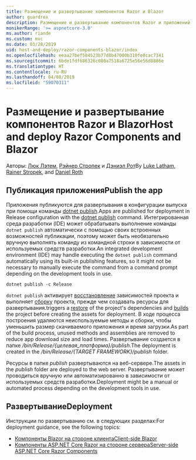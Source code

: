 ```yaml
---
title: Размещение и развертывание компонентов Razor и Blazor
author: guardrex
description: Размещение и развертывание компонентов Razor и приложений Blazor.
monikerRange: '>= aspnetcore-3.0'
ms.author: riande
ms.custom: mvc
ms.date: 03/28/2019
uid: host-and-deploy/razor-components-blazor/index
ms.openlocfilehash: eeaa27bef584523b77d8b47000b310fe0cac7341
ms.sourcegitcommit: 6bde1fdf686326c080a7518a6725e56e56d8886e
ms.translationtype: HT
ms.contentlocale: ru-RU
ms.lasthandoff: 04/08/2019
ms.locfileid: "59070311"
---
```

# <a name="host-and-deploy-razor-components-and-blazor"></a><span data-ttu-id="5a455-103">Размещение и развертывание компонентов Razor и Blazor</span><span class="sxs-lookup"><span data-stu-id="5a455-103">Host and deploy Razor Components and Blazor</span></span>

<span data-ttu-id="5a455-104">Авторы: [Люк Лэтем](https://github.com/guardrex), [Рэйнер Стропек](https://www.timecockpit.com) и [Дэниэл Рот](https://github.com/danroth27)</span><span class="sxs-lookup"><span data-stu-id="5a455-104">By [Luke Latham](https://github.com/guardrex), [Rainer Stropek](https://www.timecockpit.com), and [Daniel Roth](https://github.com/danroth27)</span></span>

## <a name="publish-the-app"></a><span data-ttu-id="5a455-105">Публикация приложения</span><span class="sxs-lookup"><span data-stu-id="5a455-105">Publish the app</span></span>

<span data-ttu-id="5a455-106">Приложения публикуются для развертывания в конфигурации выпуска при помощи команды [dotnet publish](/dotnet/core/tools/dotnet-publish).</span><span class="sxs-lookup"><span data-stu-id="5a455-106">Apps are published for deployment in Release configuration with the [dotnet publish](/dotnet/core/tools/dotnet-publish) command.</span></span> <span data-ttu-id="5a455-107">Интегрированная среда разработки (IDE) может обрабатывать выполнение команды `dotnet publish` автоматически с помощью своих встроенных возможностей публикации, поэтому может быть необязательно вручную выполнять команду из командной строки в зависимости от используемых средств разработки.</span><span class="sxs-lookup"><span data-stu-id="5a455-107">An integrated development environment (IDE) may handle executing the `dotnet publish` command automatically using its built-in publishing features, so it might not be necessary to manually execute the command from a command prompt depending on the development tools in use.</span></span>

```console
dotnet publish -c Release
```

`dotnet publish` <span data-ttu-id="5a455-108">активирует [восстановление](/dotnet/core/tools/dotnet-restore) зависимостей проекта и выполняет [сборку](/dotnet/core/tools/dotnet-build) проекта, прежде чем создавать ресурсы для развертывания.</span><span class="sxs-lookup"><span data-stu-id="5a455-108">triggers a [restore](/dotnet/core/tools/dotnet-restore) of the project's dependencies and [builds](/dotnet/core/tools/dotnet-build) the project before creating the assets for deployment.</span></span> <span data-ttu-id="5a455-109">В ходе процесса построения удаляются неиспользуемые методы и сборки, чтобы уменьшить размер скачиваемого приложения и время загрузки.</span><span class="sxs-lookup"><span data-stu-id="5a455-109">As part of the build process, unused methods and assemblies are removed to reduce app download size and load times.</span></span> <span data-ttu-id="5a455-110">Развертывание создается в папке */bin/Release/{целевая_платформа}/publish*.</span><span class="sxs-lookup"><span data-stu-id="5a455-110">The deployment is created in the */bin/Release/{TARGET FRAMEWORK}/publish* folder.</span></span>

<span data-ttu-id="5a455-111">Ресурсы в папке *publish* развертываются на веб-сервере.</span><span class="sxs-lookup"><span data-stu-id="5a455-111">The assets in the *publish* folder are deployed to the web server.</span></span> <span data-ttu-id="5a455-112">Развертывание может проводиться вручную или автоматизированно в зависимости от используемых средств разработки.</span><span class="sxs-lookup"><span data-stu-id="5a455-112">Deployment might be a manual or automated process depending on the development tools in use.</span></span>

## <a name="deployment"></a><span data-ttu-id="5a455-113">Развертывание</span><span class="sxs-lookup"><span data-stu-id="5a455-113">Deployment</span></span>

<span data-ttu-id="5a455-114">Инструкции по развертыванию см. в следующих разделах:</span><span class="sxs-lookup"><span data-stu-id="5a455-114">For deployment guidance, see the following topics:</span></span>

* [<span data-ttu-id="5a455-115">Компоненты Blazor на стороне клиента</span><span class="sxs-lookup"><span data-stu-id="5a455-115">Client-side Blazor</span></span>](xref:host-and-deploy/razor-components-blazor/blazor)
* [<span data-ttu-id="5a455-116">Компоненты ASP.NET Core Razor на стороне сервера</span><span class="sxs-lookup"><span data-stu-id="5a455-116">Server-side ASP.NET Core Razor Components</span></span>](xref:host-and-deploy/razor-components-blazor/razor-components)

